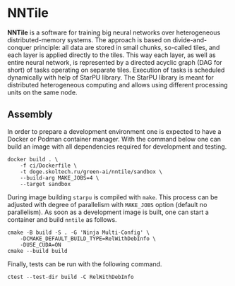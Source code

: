 NNTile
======

**NNTile** is a software for training big neural networks over heterogeneous distributed-memory systems. The approach is based on divide-and-conquer principle: all data are stored in small chunks, so-called tiles, and each layer is applied directly to the tiles. This way each layer, as well as entire neural network, is represented by a directed acyclic graph (DAG for short) of tasks operating on separate tiles. Execution of tasks is scheduled dynamically with help of StarPU library. The StarPU library is meant for distributed heterogeneous computing and allows using different processing units on the same node.

## Assembly

In order to prepare a development environment one is expected to have a Docker
or Podman container manager. With the command below one can build an image with
all dependencies required for development and testing.

```shell
docker build . \
    -f ci/Dockerfile \
    -t doge.skoltech.ru/green-ai/nntile/sandbox \
    --build-arg MAKE_JOBS=4 \
    --target sandbox
```

During image building `starpu` is compiled with `make`. This process can be
adjusted with degree of parallelism with `MAKE_JOBS` option (default no
parallelism). As soon as a development image is built, one can start a
container and build `nntile` as follows.

```shell
cmake -B build -S . -G 'Ninja Multi-Config' \
    -DCMAKE_DEFAULT_BUILD_TYPE=RelWithDebInfo \
    -DUSE_CUDA=ON
cmake --build build
```

Finally, tests can be run with the following command.

```shell
ctest --test-dir build -C RelWithDebInfo
```

